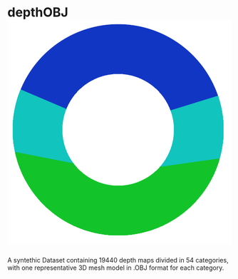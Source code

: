 # depthOBJ ![logo](logo.png)
 A syntethic Dataset containing 19440 depth maps divided in 54 categories, with one representative 3D mesh model in .OBJ format for each category.
